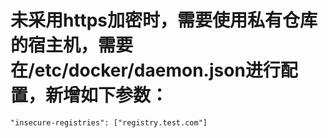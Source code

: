 # 未采用https加密时，需要使用私有仓库的宿主机，需要在/etc/docker/daemon.json进行配置，新增如下参数：
```
"insecure-registries": ["registry.test.com"]
```
